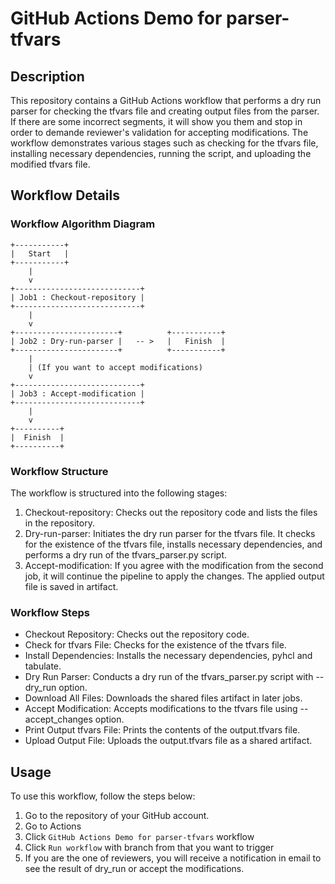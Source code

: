 # GitHub Actions Demo for parser-tfvars

## Description
This repository contains a GitHub Actions workflow that performs a dry run parser for checking the tfvars file and creating output files from the parser. If there are some incorrect segments, it will show you them and stop in order to demande reviewer's validation for accepting modifications. The workflow demonstrates various stages such as checking for the tfvars file, installing necessary dependencies, running the script, and uploading the modified tfvars file.

## Workflow Details

### Workflow Algorithm Diagram

```
+-----------+ 
|   Start   |
+-----------+
    |
    v
+----------------------------+
| Job1 : Checkout-repository |
+----------------------------+
    |
    v
+-----------------------+          +-----------+
| Job2 : Dry-run-parser |   -- >   |   Finish  |
+-----------------------+          +-----------+
    |
    | (If you want to accept modifications)
    v
+----------------------------+
| Job3 : Accept-modification |
+----------------------------+
    |
    v
+----------+
|  Finish  |
+----------+
``````

### Workflow Structure
The workflow is structured into the following stages:

1. Checkout-repository: Checks out the repository code and lists the files in the repository.
2. Dry-run-parser: Initiates the dry run parser for the tfvars file. It checks for the existence of the tfvars file, installs necessary dependencies, and performs a dry run of the tfvars_parser.py script.
3. Accept-modification: If you agree with the modification from the second job, it will continue 
the pipeline to apply the changes. The applied output file is saved in artifact.

### Workflow Steps

- Checkout Repository: Checks out the repository code.
- Check for tfvars File: Checks for the existence of the tfvars file.
- Install Dependencies: Installs the necessary dependencies, pyhcl and tabulate.
- Dry Run Parser: Conducts a dry run of the tfvars_parser.py script with --dry_run option.
- Download All Files: Downloads the shared files artifact in later jobs.
- Accept Modification: Accepts modifications to the tfvars file using --accept_changes option.
- Print Output tfvars File: Prints the contents of the output.tfvars file.
- Upload Output File: Uploads the output.tfvars file as a shared artifact.

## Usage
To use this workflow, follow the steps below:
1. Go to the repository of your GitHub account.
2. Go to Actions
3. Click `GitHub Actions Demo for parser-tfvars` workflow
4. Click `Run workflow` with branch from that you want to trigger
5. If you are the one of reviewers, you will receive a notification in email to see the result of dry_run or accept the modifications.

